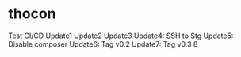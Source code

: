 # thocon
Test CI/CD
Update1
Update2
Update3
Update4: SSH to Stg
Update5: Disable composer
Update6: Tag v0.2
Update7: Tag v0.3
8
